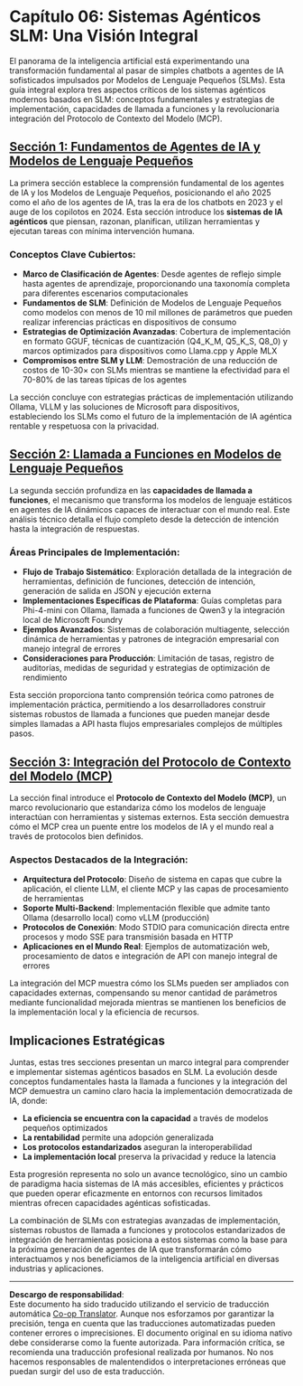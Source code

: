 <!--
CO_OP_TRANSLATOR_METADATA:
{
  "original_hash": "b17bf7f849519fac995c24ab9e2d0be8",
  "translation_date": "2025-09-17T13:07:16+00:00",
  "source_file": "Module06/README.md",
  "language_code": "es"
}
-->
# Capítulo 06: Sistemas Agénticos SLM: Una Visión Integral

El panorama de la inteligencia artificial está experimentando una transformación fundamental al pasar de simples chatbots a agentes de IA sofisticados impulsados por Modelos de Lenguaje Pequeños (SLMs). Esta guía integral explora tres aspectos críticos de los sistemas agénticos modernos basados en SLM: conceptos fundamentales y estrategias de implementación, capacidades de llamada a funciones y la revolucionaria integración del Protocolo de Contexto del Modelo (MCP).

## [Sección 1: Fundamentos de Agentes de IA y Modelos de Lenguaje Pequeños](./01.IntroduceAgent.md)

La primera sección establece la comprensión fundamental de los agentes de IA y los Modelos de Lenguaje Pequeños, posicionando el año 2025 como el año de los agentes de IA, tras la era de los chatbots en 2023 y el auge de los copilotos en 2024. Esta sección introduce los **sistemas de IA agénticos** que piensan, razonan, planifican, utilizan herramientas y ejecutan tareas con mínima intervención humana.

### Conceptos Clave Cubiertos:
- **Marco de Clasificación de Agentes**: Desde agentes de reflejo simple hasta agentes de aprendizaje, proporcionando una taxonomía completa para diferentes escenarios computacionales
- **Fundamentos de SLM**: Definición de Modelos de Lenguaje Pequeños como modelos con menos de 10 mil millones de parámetros que pueden realizar inferencias prácticas en dispositivos de consumo
- **Estrategias de Optimización Avanzadas**: Cobertura de implementación en formato GGUF, técnicas de cuantización (Q4_K_M, Q5_K_S, Q8_0) y marcos optimizados para dispositivos como Llama.cpp y Apple MLX
- **Compromisos entre SLM y LLM**: Demostración de una reducción de costos de 10-30× con SLMs mientras se mantiene la efectividad para el 70-80% de las tareas típicas de los agentes

La sección concluye con estrategias prácticas de implementación utilizando Ollama, VLLM y las soluciones de Microsoft para dispositivos, estableciendo los SLMs como el futuro de la implementación de IA agéntica rentable y respetuosa con la privacidad.

## [Sección 2: Llamada a Funciones en Modelos de Lenguaje Pequeños](./02.FunctionCalling.md)

La segunda sección profundiza en las **capacidades de llamada a funciones**, el mecanismo que transforma los modelos de lenguaje estáticos en agentes de IA dinámicos capaces de interactuar con el mundo real. Este análisis técnico detalla el flujo completo desde la detección de intención hasta la integración de respuestas.

### Áreas Principales de Implementación:
- **Flujo de Trabajo Sistemático**: Exploración detallada de la integración de herramientas, definición de funciones, detección de intención, generación de salida en JSON y ejecución externa
- **Implementaciones Específicas de Plataforma**: Guías completas para Phi-4-mini con Ollama, llamada a funciones de Qwen3 y la integración local de Microsoft Foundry
- **Ejemplos Avanzados**: Sistemas de colaboración multiagente, selección dinámica de herramientas y patrones de integración empresarial con manejo integral de errores
- **Consideraciones para Producción**: Limitación de tasas, registro de auditorías, medidas de seguridad y estrategias de optimización de rendimiento

Esta sección proporciona tanto comprensión teórica como patrones de implementación práctica, permitiendo a los desarrolladores construir sistemas robustos de llamada a funciones que pueden manejar desde simples llamadas a API hasta flujos empresariales complejos de múltiples pasos.

## [Sección 3: Integración del Protocolo de Contexto del Modelo (MCP)](./03.IntroduceMCP.md)

La sección final introduce el **Protocolo de Contexto del Modelo (MCP)**, un marco revolucionario que estandariza cómo los modelos de lenguaje interactúan con herramientas y sistemas externos. Esta sección demuestra cómo el MCP crea un puente entre los modelos de IA y el mundo real a través de protocolos bien definidos.

### Aspectos Destacados de la Integración:
- **Arquitectura del Protocolo**: Diseño de sistema en capas que cubre la aplicación, el cliente LLM, el cliente MCP y las capas de procesamiento de herramientas
- **Soporte Multi-Backend**: Implementación flexible que admite tanto Ollama (desarrollo local) como vLLM (producción)
- **Protocolos de Conexión**: Modo STDIO para comunicación directa entre procesos y modo SSE para transmisión basada en HTTP
- **Aplicaciones en el Mundo Real**: Ejemplos de automatización web, procesamiento de datos e integración de API con manejo integral de errores

La integración del MCP muestra cómo los SLMs pueden ser ampliados con capacidades externas, compensando su menor cantidad de parámetros mediante funcionalidad mejorada mientras se mantienen los beneficios de la implementación local y la eficiencia de recursos.

## Implicaciones Estratégicas

Juntas, estas tres secciones presentan un marco integral para comprender e implementar sistemas agénticos basados en SLM. La evolución desde conceptos fundamentales hasta la llamada a funciones y la integración del MCP demuestra un camino claro hacia la implementación democratizada de IA, donde:

- **La eficiencia se encuentra con la capacidad** a través de modelos pequeños optimizados
- **La rentabilidad** permite una adopción generalizada
- **Los protocolos estandarizados** aseguran la interoperabilidad
- **La implementación local** preserva la privacidad y reduce la latencia

Esta progresión representa no solo un avance tecnológico, sino un cambio de paradigma hacia sistemas de IA más accesibles, eficientes y prácticos que pueden operar eficazmente en entornos con recursos limitados mientras ofrecen capacidades agénticas sofisticadas.

La combinación de SLMs con estrategias avanzadas de implementación, sistemas robustos de llamada a funciones y protocolos estandarizados de integración de herramientas posiciona a estos sistemas como la base para la próxima generación de agentes de IA que transformarán cómo interactuamos y nos beneficiamos de la inteligencia artificial en diversas industrias y aplicaciones.

---

**Descargo de responsabilidad**:  
Este documento ha sido traducido utilizando el servicio de traducción automática [Co-op Translator](https://github.com/Azure/co-op-translator). Aunque nos esforzamos por garantizar la precisión, tenga en cuenta que las traducciones automatizadas pueden contener errores o imprecisiones. El documento original en su idioma nativo debe considerarse como la fuente autorizada. Para información crítica, se recomienda una traducción profesional realizada por humanos. No nos hacemos responsables de malentendidos o interpretaciones erróneas que puedan surgir del uso de esta traducción.
